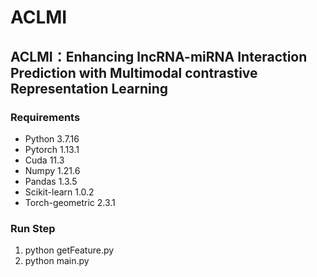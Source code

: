 # ACLMI
## ACLMI：Enhancing lncRNA-miRNA Interaction Prediction with Multimodal contrastive Representation Learning
### Requirements
 - Python 3.7.16
 - Pytorch 1.13.1
 - Cuda 11.3
 - Numpy 1.21.6
 - Pandas 1.3.5
 - Scikit-learn 1.0.2
 - Torch-geometric 2.3.1
### Run Step
 1. python getFeature.py
 2. python main.py
    
